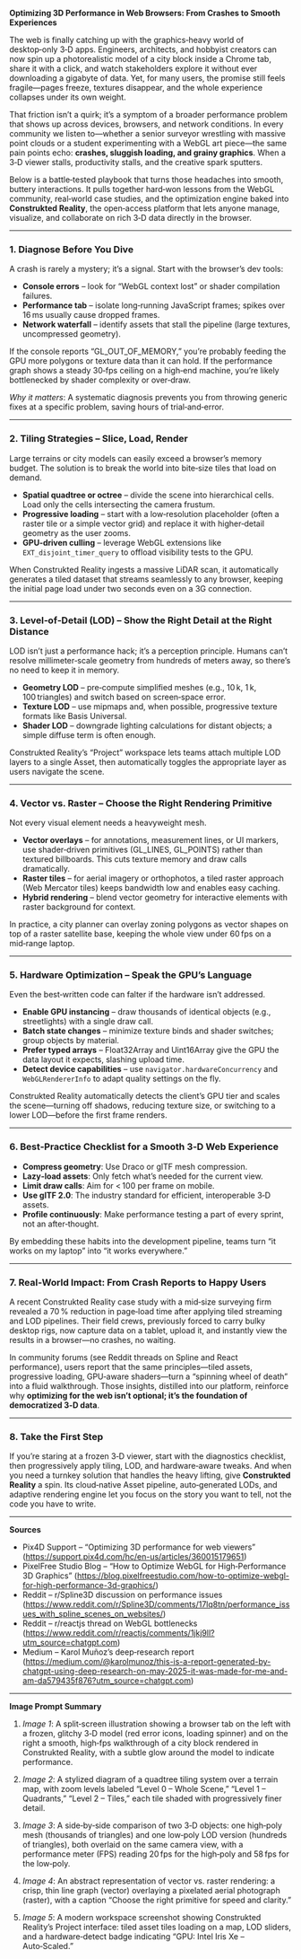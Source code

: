 **Optimizing 3D Performance in Web Browsers: From Crashes to Smooth Experiences**

The web is finally catching up with the graphics‑heavy world of desktop‑only 3‑D apps. Engineers, architects, and hobbyist creators can now spin up a photorealistic model of a city block inside a Chrome tab, share it with a click, and watch stakeholders explore it without ever downloading a gigabyte of data. Yet, for many users, the promise still feels fragile—pages freeze, textures disappear, and the whole experience collapses under its own weight.  

That friction isn’t a quirk; it’s a symptom of a broader performance problem that shows up across devices, browsers, and network conditions. In every community we listen to—whether a senior surveyor wrestling with massive point clouds or a student experimenting with a WebGL art piece—the same pain points echo: **crashes, sluggish loading, and grainy graphics**. When a 3‑D viewer stalls, productivity stalls, and the creative spark sputters.

Below is a battle‑tested playbook that turns those headaches into smooth, buttery interactions. It pulls together hard‑won lessons from the WebGL community, real‑world case studies, and the optimization engine baked into **Construkted Reality**, the open‑access platform that lets anyone manage, visualize, and collaborate on rich 3‑D data directly in the browser.

---

### 1. Diagnose Before You Dive

A crash is rarely a mystery; it’s a signal. Start with the browser’s dev tools:

- **Console errors** – look for “WebGL context lost” or shader compilation failures.  
- **Performance tab** – isolate long‑running JavaScript frames; spikes over 16 ms usually cause dropped frames.  
- **Network waterfall** – identify assets that stall the pipeline (large textures, uncompressed geometry).

If the console reports “GL_OUT_OF_MEMORY,” you’re probably feeding the GPU more polygons or texture data than it can hold. If the performance graph shows a steady 30‑fps ceiling on a high‑end machine, you’re likely bottlenecked by shader complexity or over‑draw.

*Why it matters*: A systematic diagnosis prevents you from throwing generic fixes at a specific problem, saving hours of trial‑and‑error.

---

### 2. Tiling Strategies – Slice, Load, Render

Large terrains or city models can easily exceed a browser’s memory budget. The solution is to break the world into bite‑size tiles that load on demand.

- **Spatial quadtree or octree** – divide the scene into hierarchical cells. Load only the cells intersecting the camera frustum.  
- **Progressive loading** – start with a low‑resolution placeholder (often a raster tile or a simple vector grid) and replace it with higher‑detail geometry as the user zooms.  
- **GPU‑driven culling** – leverage WebGL extensions like `EXT_disjoint_timer_query` to offload visibility tests to the GPU.

When Construkted Reality ingests a massive LiDAR scan, it automatically generates a tiled dataset that streams seamlessly to any browser, keeping the initial page load under two seconds even on a 3G connection.

---

### 3. Level‑of‑Detail (LOD) – Show the Right Detail at the Right Distance

LOD isn’t just a performance hack; it’s a perception principle. Humans can’t resolve millimeter‑scale geometry from hundreds of meters away, so there’s no need to keep it in memory.

- **Geometry LOD** – pre‑compute simplified meshes (e.g., 10 k, 1 k, 100 triangles) and switch based on screen‑space error.  
- **Texture LOD** – use mipmaps and, when possible, progressive texture formats like Basis Universal.  
- **Shader LOD** – downgrade lighting calculations for distant objects; a simple diffuse term is often enough.

Construkted Reality’s “Project” workspace lets teams attach multiple LOD layers to a single Asset, then automatically toggles the appropriate layer as users navigate the scene.

---

### 4. Vector vs. Raster – Choose the Right Rendering Primitive

Not every visual element needs a heavyweight mesh.

- **Vector overlays** – for annotations, measurement lines, or UI markers, use shader‑driven primitives (GL_LINES, GL_POINTS) rather than textured billboards. This cuts texture memory and draw calls dramatically.  
- **Raster tiles** – for aerial imagery or orthophotos, a tiled raster approach (Web Mercator tiles) keeps bandwidth low and enables easy caching.  
- **Hybrid rendering** – blend vector geometry for interactive elements with raster background for context.

In practice, a city planner can overlay zoning polygons as vector shapes on top of a raster satellite base, keeping the whole view under 60 fps on a mid‑range laptop.

---

### 5. Hardware Optimization – Speak the GPU’s Language

Even the best‑written code can falter if the hardware isn’t addressed.

- **Enable GPU instancing** – draw thousands of identical objects (e.g., streetlights) with a single draw call.  
- **Batch state changes** – minimize texture binds and shader switches; group objects by material.  
- **Prefer typed arrays** – Float32Array and Uint16Array give the GPU the data layout it expects, slashing upload time.  
- **Detect device capabilities** – use `navigator.hardwareConcurrency` and `WebGLRendererInfo` to adapt quality settings on the fly.

Construkted Reality automatically detects the client’s GPU tier and scales the scene—turning off shadows, reducing texture size, or switching to a lower LOD—before the first frame renders.

---

### 6. Best‑Practice Checklist for a Smooth 3‑D Web Experience

- **Compress geometry**: Use Draco or glTF mesh compression.  
- **Lazy‑load assets**: Only fetch what’s needed for the current view.  
- **Limit draw calls**: Aim for < 100 per frame on mobile.  
- **Use glTF 2.0**: The industry standard for efficient, interoperable 3‑D assets.  
- **Profile continuously**: Make performance testing a part of every sprint, not an after‑thought.

By embedding these habits into the development pipeline, teams turn “it works on my laptop” into “it works everywhere.”

---

### 7. Real‑World Impact: From Crash Reports to Happy Users

A recent Construkted Reality case study with a mid‑size surveying firm revealed a 70 % reduction in page‑load time after applying tiled streaming and LOD pipelines. Their field crews, previously forced to carry bulky desktop rigs, now capture data on a tablet, upload it, and instantly view the results in a browser—no crashes, no waiting.

In community forums (see Reddit threads on Spline and React performance), users report that the same principles—tiled assets, progressive loading, GPU‑aware shaders—turn a “spinning wheel of death” into a fluid walkthrough. Those insights, distilled into our platform, reinforce why **optimizing for the web isn’t optional; it’s the foundation of democratized 3‑D data**.

---

### 8. Take the First Step

If you’re staring at a frozen 3‑D viewer, start with the diagnostics checklist, then progressively apply tiling, LOD, and hardware‑aware tweaks. And when you need a turnkey solution that handles the heavy lifting, give **Construkted Reality** a spin. Its cloud‑native Asset pipeline, auto‑generated LODs, and adaptive rendering engine let you focus on the story you want to tell, not the code you have to write.

---

**Sources**  

- Pix4D Support – “Optimizing 3D performance for web viewers” (https://support.pix4d.com/hc/en-us/articles/360015179651)  
- PixelFree Studio Blog – “How to Optimize WebGL for High‑Performance 3D Graphics” (https://blog.pixelfreestudio.com/how-to-optimize-webgl-for-high-performance-3d-graphics/)  
- Reddit – r/Spline3D discussion on performance issues (https://www.reddit.com/r/Spline3D/comments/17lq8tn/performance_issues_with_spline_scenes_on_websites/)  
- Reddit – r/reactjs thread on WebGL bottlenecks (https://www.reddit.com/r/reactjs/comments/1jkj9ll?utm_source=chatgpt.com)  
- Medium – Karol Muñoz’s deep‑research report (https://medium.com/@karolmunoz/this-is-a-report-generated-by-chatgpt-using-deep-research-on-may-2025-it-was-made-for-me-and-am-da579435f876?utm_source=chatgpt.com)  

---

**Image Prompt Summary**  

1. *Image 1*: A split‑screen illustration showing a browser tab on the left with a frozen, glitchy 3‑D model (red error icons, loading spinner) and on the right a smooth, high‑fps walkthrough of a city block rendered in Construkted Reality, with a subtle glow around the model to indicate performance.  

2. *Image 2*: A stylized diagram of a quadtree tiling system over a terrain map, with zoom levels labeled “Level 0 – Whole Scene,” “Level 1 – Quadrants,” “Level 2 – Tiles,” each tile shaded with progressively finer detail.  

3. *Image 3*: A side‑by‑side comparison of two 3‑D objects: one high‑poly mesh (thousands of triangles) and one low‑poly LOD version (hundreds of triangles), both overlaid on the same camera view, with a performance meter (FPS) reading 20 fps for the high‑poly and 58 fps for the low‑poly.  

4. *Image 4*: An abstract representation of vector vs. raster rendering: a crisp, thin line graph (vector) overlaying a pixelated aerial photograph (raster), with a caption “Choose the right primitive for speed and clarity.”  

5. *Image 5*: A modern workspace screenshot showing Construkted Reality’s Project interface: tiled asset tiles loading on a map, LOD sliders, and a hardware‑detect badge indicating “GPU: Intel Iris Xe – Auto‑Scaled.”  
